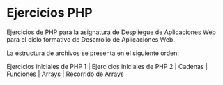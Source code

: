 # Ejercicios PHP

Ejercicios de PHP para la asignatura de Despliegue de Aplicaciones Web para el ciclo formativo de Desarrollo de Aplicaciones Web.

La estructura de archivos se presenta en el siguiente orden:

Ejercicios iniciales de PHP 1
|
Ejercicios iniciales de PHP 2
|
Cadenas
|
Funciones
|
Arrays
|
Recorrido de Arrays



